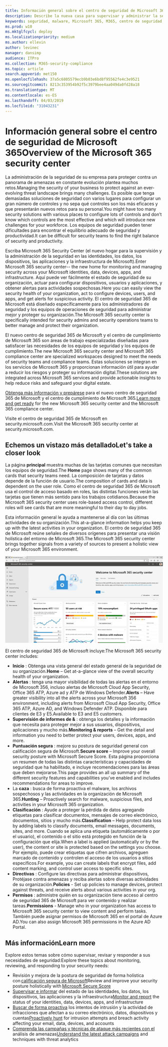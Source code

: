 ```yaml
---
title: Información general sobre el centro de seguridad de Microsoft 365
description: Describe la nueva casa para supervisar y administrar la seguridad en las identidades, los datos, los dispositivos y las aplicaciones de Microsoft.
keywords: seguridad, malware, Microsoft 365, M365, centro de seguridad, monitor, informe, identidades, datos, dispositivos, aplicaciones
ms.prod: w10
ms.mktglfcycl: deploy
ms.localizationpriority: medium
ms.author: ellevin
author: levinec
manager: dansimp
audience: ITPro
ms.collection: M365-security-compliance
ms.topic: article
search.appverid: met150
ms.openlocfilehash: 37a5c6805579ecb9b03e6bd8f95562fe4c3e9521
ms.sourcegitcommit: 8213c353954b92f5c3979bee4aa049da0fd28a18
ms.translationtype: MT
ms.contentlocale: es-ES
ms.lasthandoff: 04/03/2019
ms.locfileid: "31043231"
---
```

# <a name="overview-of-the-microsoft-365-security-center"></a><span data-ttu-id="3bfc5-104">Información general sobre el centro de seguridad de Microsoft 365</span><span class="sxs-lookup"><span data-stu-id="3bfc5-104">Overview of the Microsoft 365 security center</span></span>

<span data-ttu-id="3bfc5-105">La administración de la seguridad de su empresa para proteger contra un panorama de amenazas en constante evolución plantea muchos retos.</span><span class="sxs-lookup"><span data-stu-id="3bfc5-105">Managing the security of your business to protect against an ever-evolving threat landscape brings many challenges.</span></span> <span data-ttu-id="3bfc5-106">Es posible que tenga demasiadas soluciones de seguridad con varios lugares para configurar un gran número de controles y no sepa qué controles son los más eficaces y que presentarán nuevos retos para su personal.</span><span class="sxs-lookup"><span data-stu-id="3bfc5-106">You might have too many security solutions with various places to configure lots of controls and don’t know which controls are the most effective and which will introduce new challenges for your workforce.</span></span> <span data-ttu-id="3bfc5-107">Los equipos de seguridad pueden tener dificultades para encontrar el equilibrio adecuado de seguridad y productividad.</span><span class="sxs-lookup"><span data-stu-id="3bfc5-107">It can be difficult for security teams to find the right balance of security and productivity.</span></span>

<span data-ttu-id="3bfc5-108">Escriba Microsoft 365 Security Center (el nuevo hogar para la supervisión y la administración de la seguridad en las identidades, los datos, los dispositivos, las aplicaciones y la infraestructura de Microsoft).</span><span class="sxs-lookup"><span data-stu-id="3bfc5-108">Enter Microsoft 365 security center-- the new home for monitoring and managing security across your Microsoft identities, data, devices, apps, and infrastructure.</span></span> <span data-ttu-id="3bfc5-109">Aquí puede ver fácilmente el estado de seguridad de su organización, actuar para configurar dispositivos, usuarios y aplicaciones, y obtener alertas para actividades sospechosas.</span><span class="sxs-lookup"><span data-stu-id="3bfc5-109">Here you can easily view the security health of your organization, act to configure devices, users, and apps, and get alerts for suspicious activity.</span></span> <span data-ttu-id="3bfc5-110">El centro de seguridad 365 de Microsoft está diseñado específicamente para los administradores de seguridad y los equipos de operaciones de seguridad para administrar mejor y proteger su organización.</span><span class="sxs-lookup"><span data-stu-id="3bfc5-110">The Microsoft 365 security center is specifically intended for security admins and security operations teams to better manage and protect their organization.</span></span>

<span data-ttu-id="3bfc5-111">El nuevo centro de seguridad 365 de Microsoft y el centro de cumplimiento de Microsoft 365 son áreas de trabajo especializadas diseñadas para satisfacer las necesidades de los equipos de seguridad y los equipos de cumplimiento.</span><span class="sxs-lookup"><span data-stu-id="3bfc5-111">The new Microsoft 365 security center and Microsoft 365 compliance center are specialized workspaces designed to meet the needs of security teams and compliance teams.</span></span> <span data-ttu-id="3bfc5-112">Estas soluciones se integran en los servicios de Microsoft 365 y proporcionan información útil para ayudar a reducir los riesgos y proteger su información digital.</span><span class="sxs-lookup"><span data-stu-id="3bfc5-112">These solutions are integrated across Microsoft 365 services and provide actionable insights to help reduce risks and safeguard your digital estate.</span></span>

<span data-ttu-id="3bfc5-113">[Obtenga más información y prepárese](https://docs.microsoft.com/en-us/office365/securitycompliance/microsoft-security-and-compliance) para el nuevo centro de seguridad 365 de Microsoft y el centro de cumplimiento de Microsoft 365.</span><span class="sxs-lookup"><span data-stu-id="3bfc5-113">[Learn more and get ready](https://docs.microsoft.com/en-us/office365/securitycompliance/microsoft-security-and-compliance) for the new Microsoft 365 security center and the Microsoft 365 compliance center.</span></span>

<span data-ttu-id="3bfc5-114">Visite el centro de seguridad 365 de Microsoft en security.microsoft.com.</span><span class="sxs-lookup"><span data-stu-id="3bfc5-114">Visit the Microsoft 365 security center at security.microsoft.com.</span></span>  

## <a name="lets-take-a-closer-look"></a><span data-ttu-id="3bfc5-115">Echemos un vistazo más detallado</span><span class="sxs-lookup"><span data-stu-id="3bfc5-115">Let's take a closer look</span></span>

<span data-ttu-id="3bfc5-116">La página **principal** muestra muchas de las tarjetas comunes que necesitan los equipos de seguridad.</span><span class="sxs-lookup"><span data-stu-id="3bfc5-116">The **Home** page shows many of the common cards that security teams need.</span></span> <span data-ttu-id="3bfc5-117">La composición de tarjetas y datos depende de la función de usuario.</span><span class="sxs-lookup"><span data-stu-id="3bfc5-117">The composition of cards and data is dependent on the user role.</span></span> <span data-ttu-id="3bfc5-118">Como el centro de seguridad 365 de Microsoft usa el control de acceso basado en roles, las distintas funciones verán las tarjetas que tienen más sentido para los trabajos cotidianos.</span><span class="sxs-lookup"><span data-stu-id="3bfc5-118">Because the Microsoft 365 security center uses role-based access control, different roles will see cards that are more meaningful to their day to day jobs.</span></span>  

<span data-ttu-id="3bfc5-119">Esta información general le ayuda a mantenerse al día con las últimas actividades de su organización.</span><span class="sxs-lookup"><span data-stu-id="3bfc5-119">This at-a-glance information helps you keep up with the latest activities in your organization.</span></span> <span data-ttu-id="3bfc5-120">El centro de seguridad 365 de Microsoft reúne señales de diversos orígenes para presentar una visión holística del entorno de Microsoft 365.</span><span class="sxs-lookup"><span data-stu-id="3bfc5-120">The Microsoft 365 security center brings together signals from a variety of sources to present a holistic view of your Microsoft 365 environment.</span></span>

![Página principal de seguridad 365 de Microsoft](./media/security-docs/home.jpg)

<span data-ttu-id="3bfc5-122">El centro de seguridad 365 de Microsoft incluye:</span><span class="sxs-lookup"><span data-stu-id="3bfc5-122">The Microsoft 365 security center includes:</span></span>

* <span data-ttu-id="3bfc5-123">**Inicio** : Obtenga una vista general del estado general de la seguridad de su organización.</span><span class="sxs-lookup"><span data-stu-id="3bfc5-123">**Home** – Get at-a-glance view of the overall security health of your organization.</span></span>
* <span data-ttu-id="3bfc5-124">**Alertas** : tenga una mayor visibilidad de todas las alertas en el entorno de Microsoft 356, incluso alertas de Microsoft Cloud App Security, Office 365 ATP, Azure ad y ATP de Windows Defender.</span><span class="sxs-lookup"><span data-stu-id="3bfc5-124">**Alerts** – Have greater visibility into all the alerts across your Microsoft 356 environment, including alerts from Microsoft Cloud App Security, Office 365 ATP, Azure AD, and Windows Defender ATP.</span></span> <span data-ttu-id="3bfc5-125">Disponible para clientes de E3 y E5.</span><span class="sxs-lookup"><span data-stu-id="3bfc5-125">Available to E3 and E5 customers.</span></span>  
* <span data-ttu-id="3bfc5-126">**Supervisión de informes de &** : obtenga los detalles y la información que necesita para proteger mejor a sus usuarios, dispositivos, aplicaciones y mucho más.</span><span class="sxs-lookup"><span data-stu-id="3bfc5-126">**Monitoring & reports** – Get the detail and information you need to better protect your users, devices, apps, and more.</span></span> 
* <span data-ttu-id="3bfc5-127">**Puntuación segura** : mejore su postura de seguridad general con calificación segura de Microsoft.</span><span class="sxs-lookup"><span data-stu-id="3bfc5-127">**Secure score** – Improve your overall security posture with Microsoft Secure Score.</span></span> <span data-ttu-id="3bfc5-128">Esta página proporciona un resumen de todas las distintas características y capacidades de seguridad que ha habilitado, e incluye recomendaciones para las áreas que deben mejorarse.</span><span class="sxs-lookup"><span data-stu-id="3bfc5-128">This page provides an all up summary of the different security features and capabilities you’ve enabled and includes recommendations for areas to improve.</span></span>
* <span data-ttu-id="3bfc5-129">La **caza** : busca de forma proactiva el malware, los archivos sospechosos y las actividades en la organización de Microsoft 365.</span><span class="sxs-lookup"><span data-stu-id="3bfc5-129">**Hunting** – Proactively search for malware, suspicious files, and activities in your Microsoft 365 organization.</span></span>
* <span data-ttu-id="3bfc5-130">**Clasificación** : Ayude a proteger la pérdida de datos agregando etiquetas para clasificar documentos, mensajes de correo electrónico, documentos, sitios y mucho más.</span><span class="sxs-lookup"><span data-stu-id="3bfc5-130">**Classification** – Help protect data loss by adding labels to classify documents, email messages, documents, sites, and more.</span></span> <span data-ttu-id="3bfc5-131">Cuando se aplica una etiqueta (automáticamente o por el usuario), el contenido o el sitio está protegido en función de la configuración que elija.</span><span class="sxs-lookup"><span data-stu-id="3bfc5-131">When a label is applied (automatically or by the user), the content or site is protected based on the settings you choose.</span></span> <span data-ttu-id="3bfc5-132">Por ejemplo, puede crear etiquetas que cifren archivos, agreguen marcado de contenido y controlen el acceso de los usuarios a sitios específicos.</span><span class="sxs-lookup"><span data-stu-id="3bfc5-132">For example, you can create labels that encrypt files, add content marking, and control user access to specific sites.</span></span>
* <span data-ttu-id="3bfc5-133">**Directivas** : Configure las directivas para administrar dispositivos, Protéjase contra amenazas y reciba alertas sobre diversas actividades de su organización.</span><span class="sxs-lookup"><span data-stu-id="3bfc5-133">**Policies** - Set up policies to manage devices, protect against threats, and receive alerts about various activities in your org.</span></span>
* <span data-ttu-id="3bfc5-134">**Permisos** : administre quién en su organización tiene acceso al centro de seguridad 365 de Microsoft para ver contenido y realizar tareas.</span><span class="sxs-lookup"><span data-stu-id="3bfc5-134">**Permissions** - Manage who in your organization has access to Microsoft 365 security center to view content and perform tasks.</span></span> <span data-ttu-id="3bfc5-135">También puede asignar permisos de Microsoft 365 en el portal de Azure AD.</span><span class="sxs-lookup"><span data-stu-id="3bfc5-135">You can also assign Microsoft 365 permissions in the Azure AD Portal.</span></span>

## <a name="learn-more"></a><span data-ttu-id="3bfc5-136">Más información</span><span class="sxs-lookup"><span data-stu-id="3bfc5-136">Learn more</span></span>

<span data-ttu-id="3bfc5-137">Explore estos temas sobre cómo supervisar, revisar y responder a sus necesidades de seguridad:</span><span class="sxs-lookup"><span data-stu-id="3bfc5-137">Explore these topics about monitoring, reviewing, and responding to your security needs:</span></span>

* <span data-ttu-id="3bfc5-138">Revisión y mejora de la postura de seguridad de forma holística con [calificación segura de Microsoft](microsoft-secure-score.md)</span><span class="sxs-lookup"><span data-stu-id="3bfc5-138">Review and improve your security posture holistically with [Microsoft Secure Score](microsoft-secure-score.md)</span></span>
* <span data-ttu-id="3bfc5-139">[Supervisar e informar](monitoring-and-reporting.md) del estado de las identidades, los datos, los dispositivos, las aplicaciones y la infraestructura</span><span class="sxs-lookup"><span data-stu-id="3bfc5-139">[Monitor and report](monitoring-and-reporting.md) the status of your identities, data, devices, apps, and infrastructure</span></span>
* <span data-ttu-id="3bfc5-140">[Buscar de forma proactiva](hunting.md) los intentos de intrusión y la actividad de infracciones que afectan a su correo electrónico, datos, dispositivos y cuentas</span><span class="sxs-lookup"><span data-stu-id="3bfc5-140">[Proactively hunt](hunting.md) for intrusion attempts and breach activity affecting your email, data, devices, and accounts</span></span>
* <span data-ttu-id="3bfc5-141">[Comprenda las campañas y técnicas de ataque más recientes con el](latest-attack-campaigns.md) análisis de amenazas</span><span class="sxs-lookup"><span data-stu-id="3bfc5-141">[Understand the latest attack campaigns](latest-attack-campaigns.md) and techniques with threat analytics</span></span>
